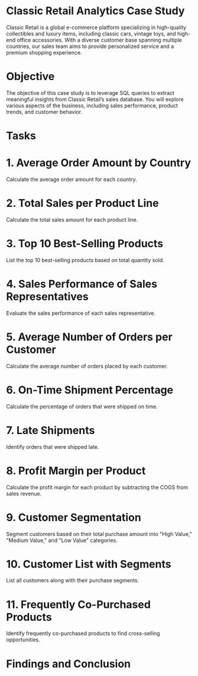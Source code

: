 # Classic Retail Analytics Case Study
Classic Retail is a global e-commerce platform specializing in high-quality collectibles and luxury items, including classic cars, vintage toys, and high-end office accessories. With a diverse customer base spanning multiple countries, our sales team aims to provide personalized service and a premium shopping experience.
# Objective
The objective of this case study is to leverage SQL queries to extract meaningful insights from Classic Retail’s sales database. You will explore various aspects of the business, including sales performance, product trends, and customer behavior.
# Tasks
# 1. Average Order Amount by Country
Calculate the average order amount for each country.
# 2. Total Sales per Product Line
Calculate the total sales amount for each product line.
# 3. Top 10 Best-Selling Products
List the top 10 best-selling products based on total quantity sold.
# 4. Sales Performance of Sales Representatives
Evaluate the sales performance of each sales representative.
# 5. Average Number of Orders per Customer
Calculate the average number of orders placed by each customer.
# 6. On-Time Shipment Percentage
Calculate the percentage of orders that were shipped on time.
# 7. Late Shipments
Identify orders that were shipped late.
# 8. Profit Margin per Product
Calculate the profit margin for each product by subtracting the COGS from sales revenue.
# 9. Customer Segmentation
Segment customers based on their total purchase amount into "High Value," "Medium Value," and "Low Value" categories.
# 10. Customer List with Segments
List all customers along with their purchase segments.
# 11. Frequently Co-Purchased Products
Identify frequently co-purchased products to find cross-selling opportunities.
# Findings and Conclusion
